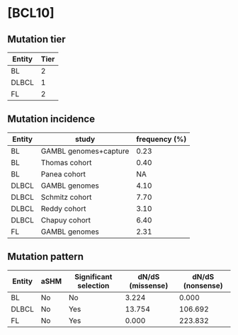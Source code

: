 # [BCL10]

## Mutation tier

|Entity|Tier|
|------|----|
|BL    |2   |
|DLBCL |1   |
|FL    |2   |

## Mutation incidence

|Entity|study                |frequency (%)|
|------|---------------------|-------------|
|BL    |GAMBL genomes+capture|0.23         |
|BL    |Thomas cohort        |0.40         |
|BL    |Panea cohort         |  NA         |
|DLBCL |GAMBL genomes        |4.10         |
|DLBCL |Schmitz cohort       |7.70         |
|DLBCL |Reddy cohort         |3.10         |
|DLBCL |Chapuy cohort        |6.40         |
|FL    |GAMBL genomes        |2.31         |

## Mutation pattern

|Entity|aSHM|Significant selection|dN/dS (missense)|dN/dS (nonsense)|
|------|----|---------------------|----------------|----------------|
|BL    |No  |No                   | 3.224          |  0.000         |
|DLBCL |No  |Yes                  |13.754          |106.692         |
|FL    |No  |Yes                  | 0.000          |223.832         |

